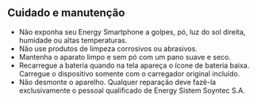 ## Cuidado e manutenção

* Não exponha seu Energy Smartphone a golpes, pó, luz do sol direita, humidade ou altas temperaturas.
* Não use produtos de limpeza corrosivos ou abrasivos.
* Mantenha o aparato limpo e sem pó com um pano suave e seco.
* Recarregue a bateria quando na tela apareça o ícone de bateria baixa. Carregue o dispositivo somente com o carregador original incluído.
* Não desmonte o aparelho. Qualquer reparação deve fazê-la exclusivamente o pessoal qualificado de Energy Sistem Soyntec S.A.


